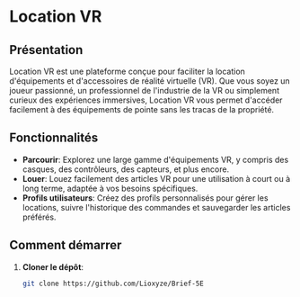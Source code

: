 # Location VR

## Présentation
Location VR est une plateforme conçue pour faciliter la location d'équipements et d'accessoires de réalité virtuelle (VR). Que vous soyez un joueur passionné, un professionnel de l'industrie de la VR ou simplement curieux des expériences immersives, Location VR vous permet d'accéder facilement à des équipements de pointe sans les tracas de la propriété.

## Fonctionnalités
- **Parcourir**: Explorez une large gamme d'équipements VR, y compris des casques, des contrôleurs, des capteurs, et plus encore.
- **Louer**: Louez facilement des articles VR pour une utilisation à court ou à long terme, adaptée à vos besoins spécifiques.
- **Profils utilisateurs**: Créez des profils personnalisés pour gérer les locations, suivre l'historique des commandes et sauvegarder les articles préférés.

## Comment démarrer
1. **Cloner le dépôt**:
   ```bash
   git clone https://github.com/Lioxyze/Brief-5E
